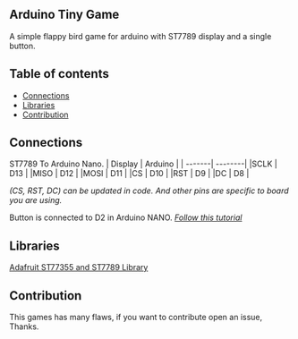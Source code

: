 ## Arduino Tiny Game
A simple flappy bird game for arduino with ST7789 display and a single button.

## Table of contents
 * [Connections](#connections)
 * [Libraries](#libraries)
 * [Contribution](#contribution)

## Connections
ST7789 To Arduino Nano.
| Display | Arduino |
| -------| --------|
|SCLK | D13 |
|MISO | D12 | 
|MOSI | D11 | 
|CS | D10 | 
|RST | D9 | 
|DC | D8 |

*(CS, RST, DC) can be updated in code. And other pins are specific to board you are using.*

Button is connected to D2 in Arduino NANO. *[Follow this tutorial](https://docs.arduino.cc/built-in-examples/digital/Button)*

## Libraries
[Adafruit ST77355 and ST7789 Library](https://downloads.arduino.cc/libraries/github.com/adafruit/Adafruit_ST7735_and_ST7789_Library-1.10.3.zip)

## Contribution 
This games has many flaws, if you want to contribute open an issue, Thanks.
